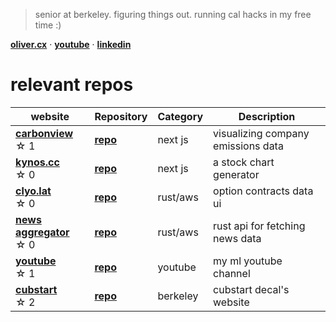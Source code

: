 > senior at berkeley. figuring things out. running cal hacks in my free time :)

[**oliver.cx**](https://oliver.cx)  ·  [**youtube**](https://www.youtube.com/@olivercarmont)  · [**linkedin**](https://www.linkedin.com/in/oliver-carmont/)

# relevant repos

| website                                             | Repository                                             | Category   | Description |
| --------------------------------------------------- | ------------------------------------------------------- | ---------- | ----------- |
| [**carbonview**](https://carbonview.netlify.app) <br /> ☆⁠ ⁠1 | [**repo**](https://github.com/olivercarmont/carbon-view) | next js      | visualizing company emissions data  
| [**kynos.cc**](https://kynos.cc) <br /> ☆⁠ ⁠0 | [**repo**](https://github.com/olivercarmont/kynos) | next js      | a stock chart generator     
| [**clyo.lat**](https://clyo.lat) <br /> ☆⁠ ⁠0 | [**repo**](https://github.com/olivercarmont/clyo) | rust/aws      | option contracts data ui
| [**news aggregator**](https://news-aggregator-ui.netlify.app/) <br /> ☆⁠ ⁠0 | [**repo**](https://github.com/olivercarmont/rust-news-aggregator-api) | rust/aws      | rust api for fetching news data      |
| [**youtube**](https://www.youtube.com/@olivercarmont) <br /> ☆⁠ ⁠1 | [**repo**](https://github.com/olivercarmont/YouTube) | youtube       | my ml youtube channel         |
| [**cubstart**](https://cubstart.com/) <br /> ☆⁠ ⁠2 | [**repo**](https://github.com/cubstart/website) | berkeley       | cubstart decal's website        |
